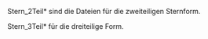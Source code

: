 Stern_2Teil* sind die Dateien für die zweiteiligen Sternform.

Stern_3Teil* für die dreiteilige Form.

